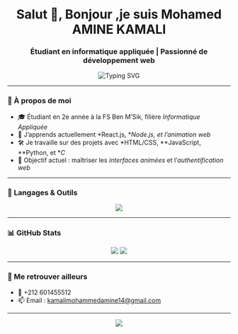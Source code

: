 <h1 align="center">Salut 👋, Bonjour ,je suis  Mohamed AMINE KAMALI</h1>
<h3 align="center">Étudiant en informatique appliquée | Passionné de développement web</h3>

<p align="center">
  <img src="https://readme-typing-svg.herokuapp.com?font=Fira+Code&size=22&pause=1000&color=36BCF7&center=true&vCenter=true&width=435&lines=Bienvenue+sur+mon+profil+GitHub!;Développeur+Web+en+devenir;Toujours+curieux+et+créatif" alt="Typing SVG" />
</p>

---

### 🚀 À propos de moi
- 🎓 Étudiant en 2e année à la FS Ben M’Sik, filière *Informatique Appliquée*
- 🧠 J’apprends actuellement *React.js, **Node.js, et l’animation web*
- 🛠️ Je travaille sur des projets avec *HTML/CSS, **JavaScript, **Python, et **C*
- 🌱 Objectif actuel : maîtriser les *interfaces animées* et l’*authentification web*

---

### 🧰 Langages & Outils

<p align="center">
  <img src="https://skillicons.dev/icons?i=html,css,js,react,nodejs,python,c,figma,vscode,github" />
</p>

---

### 📊 GitHub Stats

<p align="center">
  <img src="https://github-readme-stats.vercel.app/api?username=TonNomUtilisateur&show_icons=true&theme=radical" />
  <img src="https://github-readme-stats.vercel.app/api/top-langs/?username=TonNomUtilisateur&layout=compact&theme=radical" />
</p>

---

### 🔗 Me retrouver ailleurs
- 📱 +212 601455512
- 📫 Email : kamalimohammedamine14@gmail.com

---

<p align="center">
  <img src="https://github-profile-trophy.vercel.app/?username=TonNomUtilisateur&theme=onedark" />
</p>
